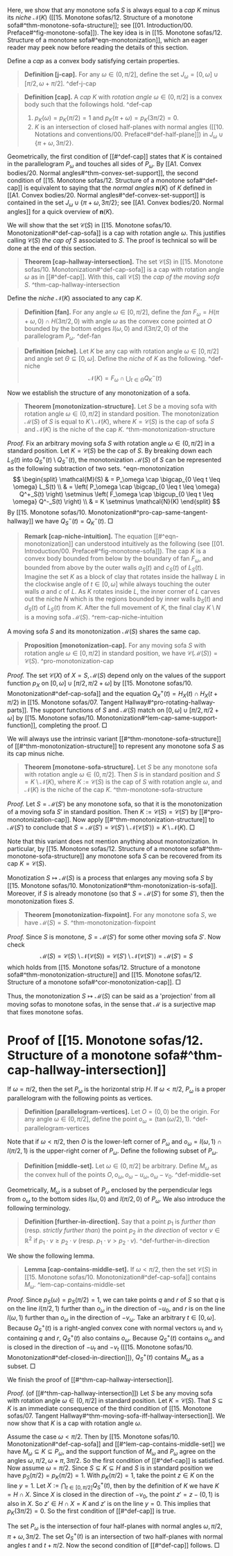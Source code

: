 Here, we show that any monotone sofa $S$ is always equal to a _cap_ $K$ minus its _niche_ $\mathcal{N}(K)$ ([[15. Monotone sofas/12. Structure of a monotone sofa#^thm-monotone-sofa-structure]]; see [[01. Introduction/00. Preface#^fig-monotone-sofa]]). The key idea is in [[15. Monotone sofas/12. Structure of a monotone sofa#^eqn-monotonization]], which an eager reader may peek now before reading the details of this section.

Define a _cap_ as a convex body satisfying certain properties.

> __Definition [j-cap].__ For any $\omega \in (0, \pi/2]$, define the set $J_\omega = [0, \omega] \cup [\pi/2, \omega + \pi/2]$. ^def-j-cap

> __Definition [cap].__ A _cap_ $K$ with _rotation angle_ $\omega \in (0, \pi/2]$ is a convex body such that the followings hold. ^def-cap
> 
> 1. $p_K(\omega) = p_K(\pi/2) = 1$ and $p_K(\pi + \omega) = p_K(3\pi/2) = 0$.
> 2. $K$ is an intersection of closed half-planes with normal angles ([[10. Notations and conventions/00. Preface#^def-half-plane]]) in $J_\omega \cup \{\pi + \omega, 3\pi/2\}$.

Geometrically, the first condition of [[#^def-cap]] states that $K$ is contained in the parallelogram $P_\omega$ and touches all sides of $P_\omega$. By [[A1. Convex bodies/20. Normal angles#^thm-convex-set-support]], the second condition of [[15. Monotone sofas/12. Structure of a monotone sofa#^def-cap]] is equivalent to saying that the _normal angles_ $\mathbf{n}(K)$ of $K$ defined in [[A1. Convex bodies/20. Normal angles#^def-convex-set-support]] is contained in the set $J_\omega \cup \{\pi + \omega, 3\pi/2\}$; see [[A1. Convex bodies/20. Normal angles]] for a quick overview of $\mathbf{n}(K)$.

We will show that the set $\mathcal{C}(S)$ in [[15. Monotone sofas/10. Monotonization#^def-cap-sofa]] is a cap with rotation angle $\omega$. This justifies calling $\mathcal{C}(S)$ _the cap of_ $S$ associated to $S$. The proof is technical so will be done at the end of this section.

> __Theorem [cap-hallway-intersection].__ The set $\mathcal{C}(S)$ in [[15. Monotone sofas/10. Monotonization#^def-cap-sofa]] is a cap with rotation angle $\omega$ as in [[#^def-cap]]. With this, call $\mathcal{C}(S)$ the _cap of the moving sofa_ $S$. ^thm-cap-hallway-intersection

Define the _niche_ $\mathcal{N}(K)$ associated to any cap $K$.

> __Definition [fan].__ For any angle $\omega \in [0, \pi/2]$, define the _fan_ $F_\omega = H(\pi+\omega, 0) \cap H(3\pi/2, 0)$ with angle $\omega$ as the convex cone pointed at $O$ bounded by the bottom edges $l(\omega, 0)$ and $l(3\pi/2, 0)$ of the parallelogram $P_\omega$. ^def-fan

> __Definition [niche].__ Let $K$ be any cap with rotation angle $\omega \in [0, \pi/2]$ and angle set $\Theta \subseteq [0, \omega]$. Define the _niche_ of $K$ as the following. ^def-niche
$$
\mathcal{N}(K) = F_{\omega} \cap \bigcup_{t \in \Theta} Q^-_K(t)
$$

Now we establish the structure of any monotonization of a sofa.

> __Theorem [monotonization-structure].__ Let $S$ be a moving sofa with rotation angle $\omega \in (0, \pi/2]$ in standard position. The monotonization $\mathcal{M}(S)$ of $S$ is equal to $K \setminus \mathcal{N}(K)$, where $K = \mathcal{C}(S)$ is the cap of sofa $S$ and $\mathcal{N}(K)$ is the niche of the cap $K$. ^thm-monotonization-structure

_Proof._ Fix an arbitrary moving sofa $S$ with rotation angle $\omega \in (0, \pi/2]$ in a standard position. Let $K = \mathcal{C}(S)$ be the cap of $S$. By breaking down each $L_S(t)$ into $Q_S^+(t) \setminus Q_S^-(t)$, the monotonization $\mathcal{M}(S)$ of $S$ can be represented as the following subtraction of two sets. ^eqn-monotonization
$$
\begin{split}
\mathcal{M}(S) & = P_\omega \cap \bigcap_{0 \leq t \leq \omega} L_S(t) \\
& = \left( P_\omega \cap \bigcap_{0 \leq t \leq \omega} Q^+_S(t) \right) \setminus \left( F_\omega \cap \bigcup_{0 \leq t \leq \omega} Q^-_S(t) \right) \\
& = K \setminus \mathcal{N}(K)
\end{split}
$$
By [[15. Monotone sofas/10. Monotonization#^pro-cap-same-tangent-hallway]] we have $Q_S^-(t) = Q_K^-(t)$. □

> __Remark [cap-niche-intuition].__ The equation [[#^eqn-monotonization]] can understood intuitively as the following (see [[01. Introduction/00. Preface#^fig-monotone-sofa]]). The cap $K$ is a convex body bounded from below by the boundary of fan $F_\omega$, and bounded from above by the outer walls $a_S(t)$ and $c_S(t)$ of $L_S(t)$. Imagine the set $K$ as a block of clay that rotates inside the hallway $L$ in the clockwise angle of $t \in [0, \omega]$ while always touching the outer walls $a$ and $c$ of $L$. As $K$ rotates inside $L$, the inner corner of $L$ carves out the niche $N$ which is the regions bounded by inner walls $b_S(t)$ and $d_S(t)$ of $L_S(t)$ from $K$. After the full movement of $K$, the final clay $K \setminus N$ is a moving sofa $\mathcal{M}(S)$. ^rem-cap-niche-intuition

A moving sofa $S$ and its monotonization $\mathcal{M}(S)$ shares the same cap.

> __Proposition [monotonization-cap].__ For any moving sofa $S$ with rotation angle $\omega \in [0, \pi/2]$ in standard position, we have $\mathcal{C}(\mathcal{M}(S)) = \mathcal{C}(S)$. ^pro-monotonization-cap

_Proof._ The set $\mathcal{C}(X)$ of $X = S, \mathcal{M}(S)$ depend only on the values of the support function $p_X$ on $[0, \omega] \cup [\pi/2, \pi/2 + \omega]$ by [[15. Monotone sofas/10. Monotonization#^def-cap-sofa]] and the equation $Q^+_X(t) = H_X(t) \cap H_X(t + \pi/2)$ in [[15. Monotone sofas/07. Tangent Hallway#^pro-rotating-hallway-parts]]. The support functions of $S$ and $\mathcal{M}(S)$ match on $[0, \omega] \cup [\pi/2, \pi/2 + \omega]$ by [[15. Monotone sofas/10. Monotonization#^lem-cap-same-support-function]], completing the proof. □

We will always use the intrinsic variant [[#^thm-monotone-sofa-structure]] of [[#^thm-monotonization-structure]] to represent any monotone sofa $S$ as its cap minus niche.

> __Theorem [monotone-sofa-structure].__ Let $S$ be any monotone sofa with rotation angle $\omega \in (0, \pi/2]$. Then $S$ is in standard position and $S = K \setminus \mathcal{N}(K)$, where $K := \mathcal{C}(S)$ is the cap of $S$ with rotation angle $\omega$, and $\mathcal{N}(K)$ is the niche of the cap $K$.
> ^thm-monotone-sofa-structure

_Proof._ Let $S = \mathcal{M}(S')$ be any monotone sofa, so that it is the monotonization of a moving sofa $S'$ in standard position. Then $K := \mathcal{C}(S) = \mathcal{C}(S')$ by [[#^pro-monotonization-cap]]. Now apply [[#^thm-monotonization-structure]] to $\mathcal{M}(S')$ to conclude that $S = \mathcal{M}(S') = \mathcal{C}(S') \setminus \mathcal{N}(\mathcal{C}(S')) = K \setminus \mathcal{N}(K)$. □

Note that this variant does not mention anything about monotonization. In particular, by [[15. Monotone sofas/12. Structure of a monotone sofa#^thm-monotone-sofa-structure]] any monotone sofa $S$ can be recovered from its cap $K = \mathcal{C}(S)$.

Monotization $S \mapsto \mathcal{M}(S)$ is a process that enlarges any moving sofa $S$ by [[15. Monotone sofas/10. Monotonization#^thm-monotonization-is-sofa]]. Moreover, if $S$ is already monotone (so that $S = \mathcal{M}(S')$ for some $S'$), then the monotonization fixes $S$.

> __Theorem [monotonization-fixpoint].__ For any monotone sofa $S$, we have $\mathcal{M}(S) = S$.
> ^thm-monotonization-fixpoint

_Proof._ Since $S$ is monotone, $S = \mathcal{M}(S')$ for some other moving sofa $S'$. Now check
$$
\mathcal{M}(S) = \mathcal{C}(S) \setminus \mathcal{N}(\mathcal{C}(S)) = \mathcal{C}(S') \setminus \mathcal{N}(\mathcal{C}(S')) = \mathcal{M}(S') = S
$$
which holds from [[15. Monotone sofas/12. Structure of a monotone sofa#^thm-monotonization-structure]] and [[15. Monotone sofas/12. Structure of a monotone sofa#^cor-monotonization-cap]]. □

Thus, the monotonization $S \mapsto \mathcal{M}(S)$ can be said as a 'projection' from all moving sofas to monotone sofas, in the sense that $\mathcal{M}$ is a surjective map that fixes monotone sofas.

# Proof of [[15. Monotone sofas/12. Structure of a monotone sofa#^thm-cap-hallway-intersection]]

If $\omega = \pi / 2$, then the set $P_\omega$ is the horizontal strip $H$. If $\omega < \pi/2$, $P_\omega$ is a proper parallelogram with the following points as vertices.

> __Definition [parallelogram-vertices].__ Let $O = (0, 0)$ be the origin. For any angle $\omega \in (0, \pi/2]$, define the point $o_\omega = (\tan(\omega/2), 1)$. ^def-parallelogram-vertices

Note that if $\omega < \pi/2$, then $O$ is the lower-left corner of $P_\omega$ and $o_{\omega} = l(\omega, 1) \cap l(\pi/2, 1)$ is the upper-right corner of $P_\omega$. Define the following subset of $P_\omega$.

> __Definition [middle-set].__ Let $\omega \in (0, \pi/2]$ be arbitrary. Define $M_\omega$ as the convex hull of the points $O, o_\omega, o_\omega-u_\omega, o_\omega-v_0$. ^def-middle-set

Geometrically, $M_\omega$ is a subset of $P_\omega$ enclosed by the perpendicular legs from $o_\omega$ to the bottom sides $l(\omega, 0)$ and $l(\pi/2, 0)$ of $P_\omega$. We also introduce the following terminology.

> __Definition [further-in-direction].__ Say that a point $p_1$ is _further than_ (resp. _strictly further than_) the point $p_2$ _in the direction_ of vector $v \in \mathbb{R}^2$ if $p_1 \cdot v \geq p_2 \cdot v$ (resp. $p_1 \cdot v > p_2 \cdot v$). ^def-further-in-direction

We show the following lemma.

> __Lemma [cap-contains-middle-set].__ If $\omega < \pi/2$, then the set $\mathcal{C}(S)$ in [[15. Monotone sofas/10. Monotonization#^def-cap-sofa]] contains $M_\omega$. ^lem-cap-contains-middle-set

_Proof._ Since $p_S(\omega) = p_S(\pi/2) = 1$, we can take points $q$ and $r$ of $S$ so that $q$ is on the line $l(\pi/2, 1)$ further than $o_\omega$ in the direction of $-u_0$, and $r$ is on the line $l(\omega, 1)$ further than $o_\omega$ in the direction of $-v_\omega$. Take an arbitrary $t \in [0, \omega]$. Because $Q^+_S(t)$ is a right-angled convex cone with normal vectors $u_t$ and $v_t$ containing $q$ and $r$, $Q_S^+(t)$ also contains $o_\omega$. Because $Q_S^+(t)$ contains $o_\omega$ and is closed in the direction of $-u_t$ and $-v_t$ ([[15. Monotone sofas/10. Monotonization#^def-closed-in-direction]]), $Q_S^+(t)$ contains $M_\omega$ as a subset. □

We finish the proof of [[#^thm-cap-hallway-intersection]].

_Proof._ (of [[#^thm-cap-hallway-intersection]]) Let $S$ be any moving sofa with rotation angle $\omega \in (0, \pi/2]$ in standard position. Let $K = \mathcal{C}(S)$. That $S \subseteq K$ is an immediate consequence of the third condition of [[15. Monotone sofas/07. Tangent Hallway#^thm-moving-sofa-iff-hallway-intersection]]. We now show that $K$ is a cap with rotation angle $\omega$.

Assume the case $\omega < \pi/2$. Then by [[15. Monotone sofas/10. Monotonization#^def-cap-sofa]] and [[#^lem-cap-contains-middle-set]] we have $M_\omega \subseteq K \subseteq P_\omega$, and the support function of $M_\omega$ and $P_\omega$ agree on the angles $\omega, \pi/2, \omega + \pi, 3\pi/2$. So the first condition of [[#^def-cap]] is satisfied. Now assume $\omega = \pi/2$. Since $S \subseteq K \subseteq H$ and $S$ is in standard position we have $p_S(\pi/2) = p_K(\pi/2) = 1$. With $p_K(\pi/2) = 1$, take the point $z \in K$ on the line $y=1$. Let $X := \bigcap_{t \in [0, \pi/2]} Q_S^+(t)$, then by the definition of $K$ we have $K = H \cap X$. Since $X$ is closed in the direction of $-v_0$, the point $z' = z - (0, 1)$ is also in $X$. So $z' \in H \cap X = K$ and $z'$ is on the line $y=0$. This implies that $p_K(3\pi/2) = 0$. So the first condition of [[#^def-cap]] is true.

The set $P_\omega$ is the intersection of four half-planes with normal angles $\omega, \pi/2, \pi + \omega, 3\pi/2$. The set $Q_S^+(t)$ is an intersection of two half-planes with normal angles $t$ and $t + \pi/2$. Now the second condition of [[#^def-cap]] follows. □